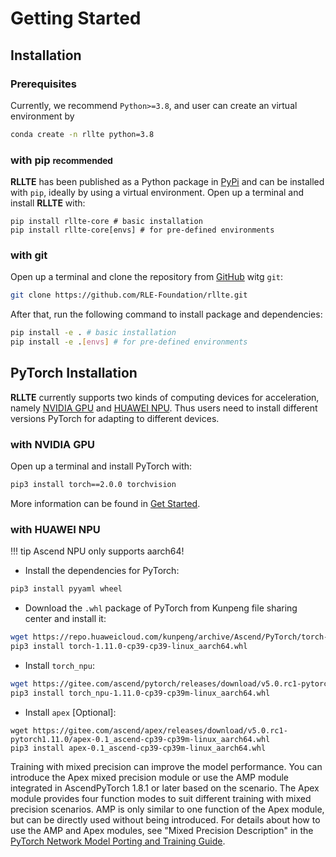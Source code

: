 # Getting Started

## Installation

### Prerequisites
Currently, we recommend `Python>=3.8`, and user can create an virtual environment by
``` sh
conda create -n rllte python=3.8
```

### with pip <small>recommended</small>
**RLLTE** has been published as a Python package in [PyPi](https://pypi.org/project/rllte/) and can be installed with `pip`, ideally by using a virtual environment. Open up a terminal and install **RLLTE** with:

``` shell
pip install rllte-core # basic installation
pip install rllte-core[envs] # for pre-defined environments
```

### with git
Open up a terminal and clone the repository from [GitHub](https://github.com/RLE-Foundation/rllte) witg `git`:
``` sh
git clone https://github.com/RLE-Foundation/rllte.git
```
After that, run the following command to install package and dependencies:
``` sh
pip install -e . # basic installation
pip install -e .[envs] # for pre-defined environments
```

## PyTorch Installation
**RLLTE** currently supports two kinds of computing devices for acceleration, namely [NVIDIA GPU](https://www.nvidia.com/en-us/geforce/graphics-cards/) and [HUAWEI NPU](https://www.hiascend.com/). Thus users need to install different versions PyTorch for adapting to different devices.
### with NVIDIA GPU
Open up a terminal and install PyTorch with:
``` sh
pip3 install torch==2.0.0 torchvision
```
More information can be found in [Get Started](https://pytorch.org/get-started/locally/).

### with HUAWEI NPU
!!! tip
    Ascend NPU only supports aarch64!

- Install the dependencies for PyTorch:
``` sh
pip3 install pyyaml wheel
```
- Download the `.whl` package of PyTorch from Kunpeng file sharing center and install it:
``` sh
wget https://repo.huaweicloud.com/kunpeng/archive/Ascend/PyTorch/torch-1.11.0-cp39-cp39-linux_aarch64.whl
pip3 install torch-1.11.0-cp39-cp39-linux_aarch64.whl
```

- Install `torch_npu`:
``` sh
wget https://gitee.com/ascend/pytorch/releases/download/v5.0.rc1-pytorch1.11.0/torch_npu-1.11.0-cp39-cp39m-linux_aarch64.whl
pip3 install torch_npu-1.11.0-cp39-cp39m-linux_aarch64.whl
```

- Install `apex` [Optional]:
```
wget https://gitee.com/ascend/apex/releases/download/v5.0.rc1-pytorch1.11.0/apex-0.1_ascend-cp39-cp39m-linux_aarch64.whl
pip3 install apex-0.1_ascend-cp39-cp39m-linux_aarch64.whl
```
Training with mixed precision can improve the model performance. You can introduce the Apex mixed precision module or use the AMP module integrated in AscendPyTorch 1.8.1 or later based on the scenario. The Apex module provides four function modes to suit different training with mixed precision scenarios. AMP is only similar to one function of the Apex module, but can be directly used without being introduced. For details about how to use the AMP and Apex modules, see "Mixed Precision Description" in the [PyTorch Network Model Porting and Training Guide](https://www.hiascend.com/document/detail/en/canncommercial/601/modeldevpt/ptmigr/ptmigr_0001.html).